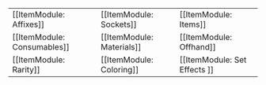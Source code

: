| | | |
|-|-|-|
| [[ItemModule: Affixes]] | [[ItemModule: Sockets]] | [[ItemModule: Items]] |
| [[ItemModule: Consumables]] | [[ItemModule: Materials]] | [[ItemModule: Offhand]] |
| [[ItemModule: Rarity]] | [[ItemModule: Coloring]] | [[ItemModule: Set Effects ]] |